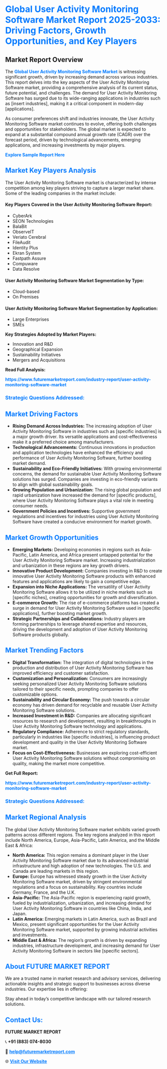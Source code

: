 <h1 style="color: #007BFF;">Global User Activity Monitoring Software Market Report 2025-2033: Driving Factors, Growth Opportunities, and Key Players</h1>

<section id="overview">
<h2>Market Report Overview</h2>
<p>The <a href="https://www.futuremarketreport.com/industry-report/user-activity-monitoring-software-market" style="color: #007BFF; text-decoration: none;"><strong>Global User Activity Monitoring Software Market</strong></a> is witnessing significant growth, driven by increasing demand across various industries. This report delves into the key aspects of the User Activity Monitoring Software market, providing a comprehensive analysis of its current status, future potential, and challenges. The demand for User Activity Monitoring Software has surged due to its wide-ranging applications in industries such as [insert industries], making it a critical component in modern-day [applications].</p>
<p>As consumer preferences shift and industries innovate, the User Activity Monitoring Software market continues to evolve, offering both challenges and opportunities for stakeholders. The global market is expected to expand at a substantial compound annual growth rate (CAGR) over the forecast period, driven by technological advancements, emerging applications, and increasing investments by major players.</p>
</section>

<section id="overview">
<p><a href="https://www.futuremarketreport.com/request-sample/reportId=25880" style="color: #007BFF; text-decoration: none;"><strong>Explore Sample Report Here</strong></a></p>
</section>

<section id="key-players">
<h2 style="color: #007BFF;">Market Key Players Analysis</h2>
<p>The User Activity Monitoring Software market is characterized by intense competition among key players striving to capture a larger market share. Some of the leading companies in the market include:</p>
<h4>Key Players Covered in the User Activity Monitoring Software Report:</h4>
<ul><li>CyberArk</li><li>SEON Technologies</li><li>BalaBit</li><li>ObserveIT</li><li>Veriato Cerebral</li><li>FileAudit</li><li>Identity Plus</li><li>Ekran System</li><li>Fastpath Assure</li><li>Compuware</li><li>Data Resolve</li></ul>
<h4>User Activity Monitoring Software Market Segmentation by Type:</h4>
<ul><li>Cloud-based</li><li>On Premises</li></ul>

<h4>User Activity Monitoring Software Market Segmentation by Application:</h4>
<ul><li>Large Enterprises</li><li>SMEs</li></ul>
<p><strong>Key Strategies Adopted by Market Players:</strong></p>
<ul>
<li>Innovation and R&D</li>
<li>Geographical Expansion</li>
<li>Sustainability Initiatives</li>
<li>Mergers and Acquisitions</li>
</ul>
</section>

<section>
<p><strong>Read Full Analysis: </strong></p><a href="https://www.futuremarketreport.com/industry-report/user-activity-monitoring-software-market" style="color: #007BFF; text-decoration: none;"><strong>https://www.futuremarketreport.com/industry-report/user-activity-monitoring-software-market</strong></a>
<h3 style="color: #007BFF;">Strategic Questions Addressed:</h3>
</section>

<section id="driving-factors">
<h2 style="color: #007BFF;">Market Driving Factors</h2>
<ul>
<li><strong>Rising Demand Across Industries:</strong> The increasing adoption of User Activity Monitoring Software in industries such as [specific industries] is a major growth driver. Its versatile applications and cost-effectiveness make it a preferred choice among manufacturers.</li>
<li><strong>Technological Advancements:</strong> Continuous innovations in production and application technologies have enhanced the efficiency and performance of User Activity Monitoring Software, further boosting market demand.</li>
<li><strong>Sustainability and Eco-Friendly Initiatives:</strong> With growing environmental concerns, the demand for sustainable User Activity Monitoring Software solutions has surged. Companies are investing in eco-friendly variants to align with global sustainability goals.</li>
<li><strong>Growing Population and Urbanization:</strong> The rising global population and rapid urbanization have increased the demand for [specific products], where User Activity Monitoring Software plays a vital role in meeting consumer needs.</li>
<li><strong>Government Policies and Incentives:</strong> Supportive government regulations and incentives for industries using User Activity Monitoring Software have created a conducive environment for market growth.</li>
</ul>
</section>

<section id="growth-opportunities">
<h2 style="color: #007BFF;">Market Growth Opportunities</h2>
<ul>
<li><strong>Emerging Markets:</strong> Developing economies in regions such as Asia-Pacific, Latin America, and Africa present untapped potential for the User Activity Monitoring Software market. Increasing industrialization and urbanization in these regions are key growth drivers.</li>
<li><strong>Innovative Product Development:</strong> Companies investing in R&D to create innovative User Activity Monitoring Software products with enhanced features and applications are likely to gain a competitive edge.</li>
<li><strong>Expansion into Niche Applications:</strong> The versatility of User Activity Monitoring Software allows it to be utilized in niche markets such as [specific niches], creating opportunities for growth and diversification.</li>
<li><strong>E-commerce Growth:</strong> The rise of e-commerce platforms has created a surge in demand for User Activity Monitoring Software used in [specific applications], further boosting market growth.</li>
<li><strong>Strategic Partnerships and Collaborations:</strong> Industry players are forming partnerships to leverage shared expertise and resources, driving the development and adoption of User Activity Monitoring Software products globally.</li>
</ul>
</section>

<section id="trending-factors">
<h2 style="color: #007BFF;">Market Trending Factors</h2>
<ul>
<li><strong>Digital Transformation:</strong> The integration of digital technologies in the production and distribution of User Activity Monitoring Software has improved efficiency and customer satisfaction.</li>
<li><strong>Customization and Personalization:</strong> Consumers are increasingly seeking personalized User Activity Monitoring Software solutions tailored to their specific needs, prompting companies to offer customizable options.</li>
<li><strong>Sustainability and Circular Economy:</strong> The push towards a circular economy has driven demand for recyclable and reusable User Activity Monitoring Software solutions.</li>
<li><strong>Increased Investment in R&D:</strong> Companies are allocating significant resources to research and development, resulting in breakthroughs in User Activity Monitoring Software technology and applications.</li>
<li><strong>Regulatory Compliance:</strong> Adherence to strict regulatory standards, particularly in industries like [specific industries], is influencing product development and quality in the User Activity Monitoring Software market.</li>
<li><strong>Focus on Cost-Effectiveness:</strong> Businesses are exploring cost-efficient User Activity Monitoring Software solutions without compromising on quality, making the market more competitive.</li>
</ul>
</section>

<section>
<p><strong>Get Full Report: </strong></p><a href="https://www.futuremarketreport.com/industry-report/user-activity-monitoring-software-market" style="color: #007BFF; text-decoration: none;"><strong>https://www.futuremarketreport.com/industry-report/user-activity-monitoring-software-market</strong></a>
<h3 style="color: #007BFF;">Strategic Questions Addressed:</h3>
</section>


<section id="regional-analysis">
<h2 style="color: #007BFF;">Market Regional Analysis</h2>
<p>The global User Activity Monitoring Software market exhibits varied growth patterns across different regions. The key regions analyzed in this report include North America, Europe, Asia-Pacific, Latin America, and the Middle East & Africa:</p>
<ul>
<li><strong>North America:</strong> This region remains a dominant player in the User Activity Monitoring Software market due to its advanced industrial infrastructure and high adoption of new technologies. The U.S. and Canada are leading markets in this region.</li>
<li><strong>Europe:</strong> Europe has witnessed steady growth in the User Activity Monitoring Software market, driven by stringent environmental regulations and a focus on sustainability. Key countries include Germany, France, and the U.K.</li>
<li><strong>Asia-Pacific:</strong> The Asia-Pacific region is experiencing rapid growth, fueled by industrialization, urbanization, and increasing demand for User Activity Monitoring Software in countries like China, India, and Japan.</li>
<li><strong>Latin America:</strong> Emerging markets in Latin America, such as Brazil and Mexico, present significant opportunities for the User Activity Monitoring Software market, supported by growing industrial activities and investments.</li>
<li><strong>Middle East & Africa:</strong> The region’s growth is driven by expanding industries, infrastructure development, and increasing demand for User Activity Monitoring Software in sectors like [specific sectors].</li>
</ul>
</section>

<footer>
<h2 style="color: #007BFF;">About FUTURE MARKET REPORT</h2>
<p>We are a trusted name in market research and advisory services, delivering actionable insights and strategic support to businesses across diverse industries. Our expertise lies in offering:</p>

<p>Stay ahead in today’s competitive landscape with our tailored research solutions.</p>

<h2 style="color: #007BFF;">Contact Us:</h2>
<p><strong>FUTURE MARKET REPORT</strong></p>
<p>📞 <strong>+91 (883) 074-8030</strong></p>
<p>📧 <strong><a href="mailto:help@futuremarketreport.com" style="color: #007BFF;">help@futuremarketreport.com</a></strong></p>
<p>🌐 <strong><a href="https://www.futuremarketreport.com/" style="color: #007BFF;">Visit Our Website</a></strong></p>
</footer>